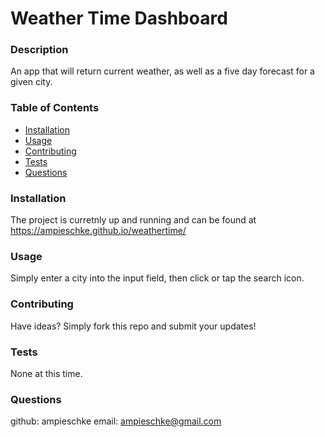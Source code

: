  # Weather Time Dashboard
  

  ### Description
  An app that will return current weather, as well as a five day forecast for a given city.

  ### Table of Contents

  * [Installation](#installation)
  * [Usage](#usage)
  * [Contributing](#contributing)
  * [Tests](#tests)
  * [Questions](#questions)


  ### Installation
  The project is curretnly up and running and can be found at https://ampieschke.github.io/weathertime/

  ### Usage
  Simply enter a city into the input field, then click or tap the search icon.

  ### Contributing
  Have ideas? Simply fork this repo and submit your updates!

  ### Tests
  None at this time.

  ### Questions
  github: ampieschke
  email: ampieschke@gmail.com
  